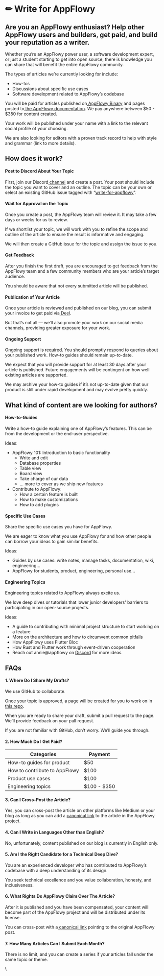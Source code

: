 # ✏ Write for AppFlowy

## **Are you an AppFlowy enthusiast? Help other AppFlowy users and builders, get paid, and build your reputation as a writer.**

Whether you’re an AppFlowy power user, a software development expert, or just a student starting to get into open source, there is knowledge you can share that will benefit the entire AppFlowy community.

The types of articles we’re currently looking for include:&#x20;

* How-tos&#x20;
* Discussions about specific use cases
* Software development related to AppFlowy’s codebase

You will be paid for articles published on[ AppFlowy Binary](https://blog-appflowy.ghost.io/) and pages posted to[ the AppFlowy documentation](https://appflowy.gitbook.io/docs/essential-documentation/start-here/welcome-to-appflowy). We pay anywhere between $50 - $350 for content created.

Your work will be published under your name with a link to the relevant social profile of your choosing.

We are also looking for editors with a proven track record to help with style and grammar (link to more details).



## How does it work?

#### Post to Discord About Your Topic

First, join our Discord[ channel](https://discord.gg/s9yQttsP53) and create a post. Your post should include the topic you want to cover and an outline. The topic can be your own or select an existing GitHub issue tagged with “[write-for-appflowy](https://github.com/AppFlowy-IO/AppFlowy-Docs/issues?q=is%3Aopen+is%3Aissue+label%3Awrite-for-appflowy)".

#### Wait for Approval on the Topic

Once you create a post, the AppFlowy team will review it. It may take a few days or weeks for us to review.&#x20;

If we shortlist your topic, we will work with you to refine the scope and outline of the article to ensure the result is informative and engaging.&#x20;

We will then create a GitHub issue for the topic and assign the issue to you.

#### Get Feedback

After you finish the first draft, you are encouraged to get feedback from the AppFlowy team and a few community members who are your article’s target audience.&#x20;

You should be aware that not every submitted article will be published.

#### Publication of Your Article

Once your article is reviewed and published on our blog, you can submit your invoice to get paid via[ Deel](https://www.deel.com/).&#x20;

But that’s not all — we’ll also promote your work on our social media channels, providing greater exposure for your work.

#### Ongoing Support

Ongoing support is required. You should promptly respond to queries about your published work. How-to guides should remain up-to-date.&#x20;

We expect that you will provide support for at least 30 days after your article is published. Future engagements will be contingent on how well existing articles are supported.

We may archive your how-to guides if it’s not up-to-date given that our product is still under rapid development and may evolve pretty quickly.



## What kind of content are we looking for authors?

#### How-to-Guides

Write a how-to guide explaining one of AppFlowy’s features. This can be from the development or the end-user perspective.

Ideas:

* AppFlowy 101: Introduction to basic functionality
  * Write and edit
  * Database properties
  * Table view
  * Board view
  * Take charge of our data
  * ... more to cover as we ship new features
* Contribute to AppFlowy:
  * How a certain feature is built
  * How to make customizations
  * How to add plugins

#### Specific Use Cases

Share the specific use cases you have for AppFlowy.&#x20;

We are eager to know what you use AppFlowy for and how other people can borrow your ideas to gain similar benefits.

Ideas:&#x20;

* Guides by use cases: write notes, manage tasks, documentation, wiki, engineering...
* AppFlowy for students, product, engineering, personal use...

#### Engineering Topics

Engineering topics related to AppFlowy always excite us.&#x20;

We love deep dives or tutorials that lower junior developers' barriers to participating in our open-source projects.

Ideas:

* A guide to contributing with minimal project structure to start working on a feature
* More on the architecture and how to circumvent common pitfalls
* How AppFlowy uses Flutter Bloc
* How Rust and Flutter work through event-driven cooperation
* Reach out annie@appflowy on [Discord](https://discord.gg/9Q2xaN37tV) for more ideas

## FAQs

#### 1. Where Do I Share My Drafts?

We use GitHub to collaborate.&#x20;

Once your topic is approved, a page will be created for you to work on in[ this repo](https://github.com/AppFlowy-IO/AppFlowy-Docs).

When you are ready to share your draft, submit a pull request to the page. We’ll provide feedback on your pull request.&#x20;

If you are not familiar with GitHub, don’t worry. We’ll guide you through.

#### 2. How Much Do I Get Paid?

| Categories                    | Payment     |
| ----------------------------- | ----------- |
| How-to guides for product     | $50         |
| How to contribute to AppFlowy | $100        |
| Product use cases             | $100        |
| Engineering topics            | $100 - $350 |

#### 3. Can I Cross-Post the Article?

Yes, you can cross-post the article on other platforms like Medium or your blog as long as you can add a [canonical link](https://yoast.com/rel-canonical/) to the article in the AppFlowy project.

#### 4. Can I Write in Languages Other than English?

No, unfortunately, content published on our blog is currently in English only.

#### 5. Am I the Right Candidate for a Technical Deep Dive?

You are an experienced developer who has contributed to AppFlowy’s codebase with a deep understanding of its design.&#x20;

You seek technical excellence and you value collaboration, honesty, and inclusiveness.

#### 6. What Rights Do AppFlowy Claim Over The Article?

After it is published and you have been compensated, your content will become part of the AppFlowy project and will be distributed under its license.

You can cross-post with a[ canonical link](https://yoast.com/rel-canonical/) pointing to the original AppFlowy post.

#### 7. How Many Articles Can I Submit Each Month?

There is no limit, and you can create a series if your articles fall under the same topic or theme.

\
